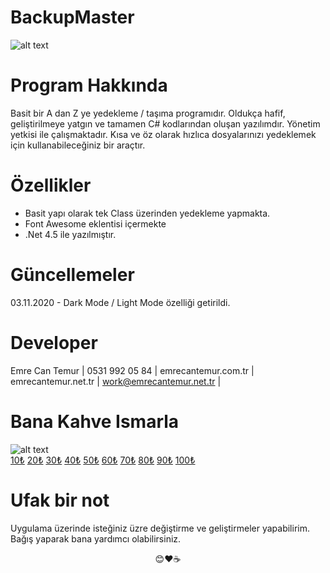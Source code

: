 # BackupMaster



![alt text](https://i.hizliresim.com/8ECUEi.png)


# Program Hakkında
Basit bir A dan Z ye yedekleme / taşıma programıdır. Oldukça hafif, geliştirilmeye yatgın ve tamamen C# kodlarından oluşan yazılımdır. Yönetim yetkisi ile çalışmaktadır. Kısa ve öz olarak hızlıca dosyalarınızı yedeklemek için kullanabileceğiniz bir araçtır.


# Özellikler 
- Basit yapı olarak tek Class üzerinden yedekleme yapmakta.
- Font Awesome eklentisi içermekte
- .Net 4.5 ile yazılmıştır.

# Güncellemeler

03.11.2020 - Dark Mode / Light Mode özelliği getirildi.

# Developer

Emre Can Temur | 0531 992 05 84 | emrecantemur.com.tr | emrecantemur.net.tr | work@emrecantemur.net.tr |

# Bana Kahve Ismarla

![alt text](https://i.hizliresim.com/fTb1jx.png)
<br>
[10₺](https://shopier.com/4350106)
[20₺](https://shopier.com/4350175)
[30₺](https://shopier.com/4350200)
[40₺](https://shopier.com/4350233)
[50₺](https://shopier.com/4350244)
[60₺](https://shopier.com/4350259)
[70₺](https://shopier.com/4350268)
[80₺](https://shopier.com/4350279)
[90₺](https://shopier.com/4350288)
[100₺](https://shopier.com/4350298)

# Ufak bir not

Uygulama üzerinde isteğiniz üzre değiştirme ve geliştirmeler yapabilirim. Bağış yaparak bana yardımcı olabilirsiniz. 
<br>
<center>
😊❤☕
</center>
